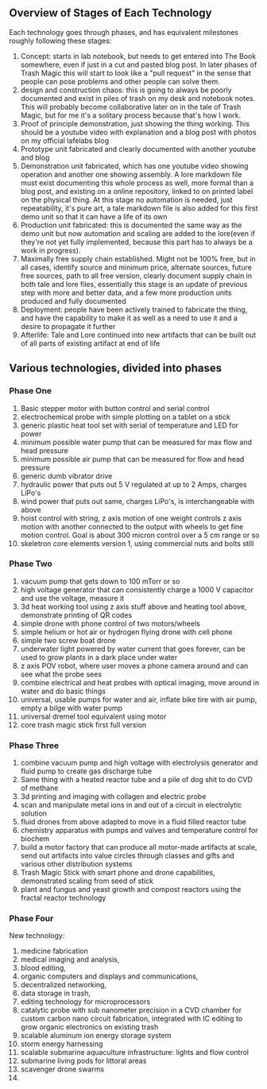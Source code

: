 
## Overview of Stages of Each Technology

Each technology goes through phases, and has equivalent milestones roughly following these stages:

1. Concept: starts in lab notebook, but needs to get entered into The Book somewhere, even if just in a cut and pasted blog post.  In later phases of Trash Magic this will start to look like a "pull request" in the sense that people can pose problems and other people can solve them.
2. design and construction chaos: this is going to always be poorly documented and exist in piles of trash on my desk and notebook notes.  This will probably become collaborative later on in the tale of Trash Magic, but for me it's a solitary process because that's how I work.  
3. Proof of principle demonstration, just showing the thing working.  This should be a youtube video with explanation and a blog post with photos on my official lafelabs blog
4. Prototype unit fabricated and clearly documented with another youtube and blog
5. Demonstration unit fabricated, which has one youtube video showing operation and another one showing assembly. A lore markdown file must exist documenting this whole process as well, more formal than a blog post, and existing on a online repository, linked to on printed label on the physical thing.  At this stage no automation is needed, just repeatability, it's pure art, a tale markdown file is also added for this first demo unit so that it  can have a life of its own
6. Production unit fabricated: this is documented the same way as the demo unit but now automation and scaling are added to the lore(even if they're not yet fully implemented, because this part has to always be a work in progress).  
7. Maximally free supply chain established. Might not be 100% free, but in all cases, identify source and minimum price, alternate sources, future free sources, path to all free version, clearly document supply chain in both tale and lore files, essentially this stage is an update of previous step with more and better data, and a few more production units produced and fully documented
8. Deployment: people have been actively trained to fabricate the thing, and have the capability to make it as well as a need to use it and a desire to propagate it further 
9. Afterlife: Tale and Lore continued into new artifacts that can be built out of all parts of existing artifact at end of life




## Various technologies, divided into phases


### Phase One

1. Basic stepper motor with button control and serial control
2. electrochemical probe with simple plotting on a tablet on a stick
3. generic plastic heat tool set with serial of temperature and LED for power
4. minimum possible water pump that can be measured for max flow and head pressure
5. minimum possible air pump that can be measured for flow and head pressure
6. generic dumb vibrator drive
7. hydraulic power that puts out 5 V regulated at up to 2 Amps, charges LiPo's
8. wind power that puts out same, charges LiPo's, is interchangeable with above
9. hoist control with string, z axis motion of one weight controls z axis motion with another connected to the output with wheels to get fine motion control.  Goal is about 300 micron control over a 5 cm range or so
10. skeletron core elements version 1, using commercial nuts and bolts still


### Phase Two

1. vacuum pump that gets down to 100 mTorr or so
2. high voltage generator that can consistently charge a 1000 V capacitor and use the voltage, measure it
3. 3d heat working tool using z axis stuff above and heating tool above, demonstrate printing of QR codes
4. simple drone with phone control of two motors/wheels
5. simple helium or hot air or hydrogen flying drone with cell phone
6. simple two screw boat drone
7. underwater light powered by water current that goes forever, can be used to grow plants in a dark place under water
8. z axis POV robot, where user moves a phone camera around and can see what the probe sees
9. combine electrical and heat probes with optical imaging, move around in water and do basic things
10. universal, usable pumps for water and air, inflate bike tire with air pump, empty a bilge with water pump
11. universal dremel tool equivalent using motor
12. core trash magic stick first full version

### Phase Three

1. combine vacuum pump and high voltage with electrolysis generator and fluid pump to create gas discharge tube
2. Same thing with a heated reactor tube and a pile of dog shit to do CVD of methane
3. 3d printing and imaging with collagen and electric probe
4. scan and manipulate metal ions in and out of a circuit in electrolytic solution
5. fluid drones from above adapted to move in a fluid filled reactor tube
6. chemistry apparatus with pumps and valves and temperature control for biochem
7. build a motor factory that can produce all motor-made artifacts at scale, send out artifacts into value circles through classes and gifts and various other distribution systems
8. Trash Magic Stick with smart phone and drone capabilities, demonstrated scaling from seed of stick
9. plant and fungus and yeast growth and compost reactors using the fractal reactor technology

### Phase Four 

New technology: 

1. medicine fabrication
2. medical imaging and analysis, 
3. blood editing, 
4. organic computers and displays and communications, 
5. decentralized networking, 
6. data storage in trash, 
7. editing technology for microprocessors
8. catalytic probe with sub nanometer precision in a CVD chamber for custom carbon nano circuit fabrication, integrated with IC editing to grow organic electronics on existing trash 
9. scalable aluminum ion energy storage system
10. storm energy harnessing 
11. scalable submarine aquaculture infrastructure: lights and flow control
12. submarine living pods for littoral areas
13. scavenger drone swarms
14. 

